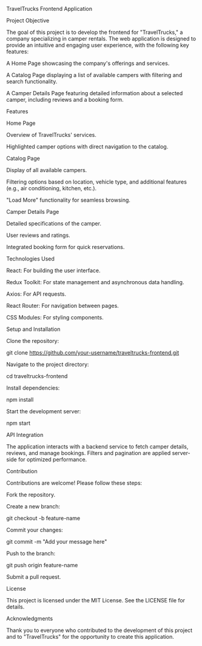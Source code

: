 TravelTrucks Frontend Application

Project Objective

The goal of this project is to develop the frontend for "TravelTrucks," a company specializing in camper rentals. The web application is designed to provide an intuitive and engaging user experience, with the following key features:

A Home Page showcasing the company's offerings and services.

A Catalog Page displaying a list of available campers with filtering and search functionality.

A Camper Details Page featuring detailed information about a selected camper, including reviews and a booking form.

Features

Home Page

Overview of TravelTrucks' services.

Highlighted camper options with direct navigation to the catalog.

Catalog Page

Display of all available campers.

Filtering options based on location, vehicle type, and additional features (e.g., air conditioning, kitchen, etc.).

"Load More" functionality for seamless browsing.

Camper Details Page

Detailed specifications of the camper.

User reviews and ratings.

Integrated booking form for quick reservations.

Technologies Used

React: For building the user interface.

Redux Toolkit: For state management and asynchronous data handling.

Axios: For API requests.

React Router: For navigation between pages.

CSS Modules: For styling components.

Setup and Installation

Clone the repository:

git clone https://github.com/your-username/traveltrucks-frontend.git

Navigate to the project directory:

cd traveltrucks-frontend

Install dependencies:

npm install

Start the development server:

npm start

API Integration

The application interacts with a backend service to fetch camper details, reviews, and manage bookings. Filters and pagination are applied server-side for optimized performance.

Contribution

Contributions are welcome! Please follow these steps:

Fork the repository.

Create a new branch:

git checkout -b feature-name

Commit your changes:

git commit -m "Add your message here"

Push to the branch:

git push origin feature-name

Submit a pull request.

License

This project is licensed under the MIT License. See the LICENSE file for details.

Acknowledgments

Thank you to everyone who contributed to the development of this project and to "TravelTrucks" for the opportunity to create this application.
